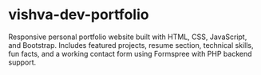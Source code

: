 # vishva-dev-portfolio
Responsive personal portfolio website built with HTML, CSS, JavaScript, and Bootstrap. Includes featured projects, resume section, technical skills, fun facts, and a working contact form using Formspree with PHP backend support.
